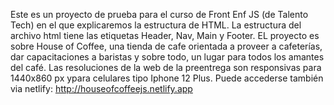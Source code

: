 Este es un proyecto de prueba para el curso de Front Enf JS (de Talento Tech) en el que explicaremos la estructura de HTML. La estructura del archivo html tiene las etiquetas Header, Nav, Main y Footer. EL proyecto es sobre House of Coffee, una tienda de cafe orientada a proveer a cafeterías, dar capacitaciones a baristas y sobre todo, un lugar para todos los amantes del café. Las resoluciones de la web de la preentrega son responsivas para 1440x860 px ypara celulares tipo Iphone 12 Plus. 
Puede accederse también via netlify: http://houseofcoffeejs.netlify.app
